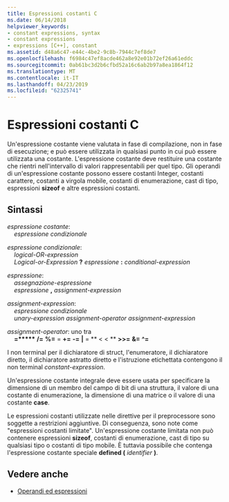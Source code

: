 ```yaml
---
title: Espressioni costanti C
ms.date: 06/14/2018
helpviewer_keywords:
- constant expressions, syntax
- constant expressions
- expressions [C++], constant
ms.assetid: d48a6c47-e44c-4be2-9c8b-7944c7ef8de7
ms.openlocfilehash: f6984c47ef8acde462a8e92e01b72ef26a61eddc
ms.sourcegitcommit: 0ab61bc3d2b6cfbd52a16c6ab2b97a8ea1864f12
ms.translationtype: MT
ms.contentlocale: it-IT
ms.lasthandoff: 04/23/2019
ms.locfileid: "62325741"
---
```

# <a name="c-constant-expressions"></a>Espressioni costanti C

Un'espressione costante viene valutata in fase di compilazione, non in fase di esecuzione; e può essere utilizzata in qualsiasi punto in cui può essere utilizzata una costante. L'espressione costante deve restituire una costante che rientri nell'intervallo di valori rappresentabili per quel tipo. Gli operandi di un'espressione costante possono essere costanti Integer, costanti carattere, costanti a virgola mobile, costanti di enumerazione, cast di tipo, espressioni **sizeof** e altre espressioni costanti.

## <a name="syntax"></a>Sintassi

*espressione costante*:<br/>
&nbsp;&nbsp;&nbsp;&nbsp;*espressione condizionale*

*espressione condizionale*:<br/>
&nbsp;&nbsp;&nbsp;&nbsp;*logical-OR-expression*<br/>
&nbsp;&nbsp;&nbsp;&nbsp;*Logical-or-Expression* **?** *espressione* **:** *conditional-expression*

*espressione*:<br/>
&nbsp;&nbsp;&nbsp;&nbsp;*assegnazione-espressione*<br/>
&nbsp;&nbsp;&nbsp;&nbsp;*espressione* **,** *assignment-expression*

*assignment-expression*:<br/>
&nbsp;&nbsp;&nbsp;&nbsp;*espressione condizionale*<br/>
&nbsp;&nbsp;&nbsp;&nbsp;*unary-expression* *assignment-operator* *assignment-expression*

*assignment-operator*: uno tra<br/>
&nbsp;&nbsp;&nbsp;&nbsp;**=****&#42;** **/=** **%=** = **+=** **-=** **&#124;** = ** \< \< ** **>>=** **&=** **^=**

I non terminal per il dichiaratore di struct, l'enumeratore, il dichiaratore diretto, il dichiaratore astratto diretto e l'istruzione etichettata contengono il non terminal *constant-expression*.

Un'espressione costante integrale deve essere usata per specificare la dimensione di un membro del campo di bit di una struttura, il valore di una costante di enumerazione, la dimensione di una matrice o il valore di una costante **case**.

Le espressioni costanti utilizzate nelle direttive per il preprocessore sono soggette a restrizioni aggiuntive. Di conseguenza, sono note come "espressioni costanti limitate". Un'espressione costante limitata non può contenere espressioni **sizeof**, costanti di enumerazione, cast di tipo su qualsiasi tipo o costanti di tipo mobile. È tuttavia possibile che contenga l'espressione costante speciale **defined (** _identifier_ **)**.

## <a name="see-also"></a>Vedere anche

- [Operandi ed espressioni](../c-language/operands-and-expressions.md)
